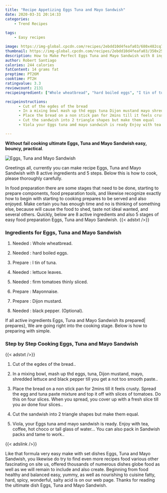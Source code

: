 ```yaml
---
title: "Recipe Appetizing Eggs Tuna and Mayo Sandwish"
date: 2020-03-31 20:14:33
categories:
    - Trend Recipes
    
tags:
    - Easy recipes

image: https://img-global.cpcdn.com/recipes/2ebdd10d4feafa03/680x482cq70/eggs-tuna-and-mayo-sandwish-recipe-main-photo.jpg
thumbnail: https://img-global.cpcdn.com/recipes/2ebdd10d4feafa03/350x250cq70/eggs-tuna-and-mayo-sandwish-recipe-main-photo.jpg
description: How to Make Perfect Eggs Tuna and Mayo Sandwish with 8 ingredients and 5 stages of easy cooking.
author: Robert Santiago
calories: 244 calories
fatContent: 14 grams fat
preptime: PT26M
cooktime: PT2H
ratingvalue: 3.3
reviewcount: 2131
recipeingredient: ["Whole wheatbread", "hard boiled eggs", "I tin of tuna", "lettuce leaves", "firm tomatoes thinly sliced", "Mayonnaise", "Dijon mustard", "black pepper Optional"]

recipeinstructions: 
      - Cut of the egdes of the bread 
      - In a mixing bowl mash up thd eggs tuna Dijon mustand mayo shredded lettuce and black pepper till you get a not too smooth paste 
      - Place the bread on a non stick pan for 2mins till it feels crusty Spread the egg and tuna paxte mixture and top it off with slices of tomatoes Do this on four slices When you spread you cover up with a fresh slice till you av done four slices 
      - Cut the sandwish into 2 triangle shapes but make them equal 
      - Viola your Eggs tuna amd mayo sandwish is ready Enjoy with tea coffee hot choco or tall glass of water You can also pack in Sandwish packs and tame to work

---
```




**Without fail cooking ultimate Eggs, Tuna and Mayo Sandwish easy, bouncy, practical**. 


![Eggs, Tuna and Mayo Sandwish](https://img-global.cpcdn.com/recipes/2ebdd10d4feafa03/680x482cq70/eggs-tuna-and-mayo-sandwish-recipe-main-photo.jpg "Eggs, Tuna and Mayo Sandwish")




Greetings all, currently you can make recipe Eggs, Tuna and Mayo Sandwish with 8 active ingredients and 5 steps. Below this is how to cook, please thoroughly carefully.

In food preparation there are some stages that need to be done, starting to prepare components, food preparation tools, and likewise recognize exactly how to begin with starting to cooking prepares to be served and also enjoyed. Make certain you has enough time and no is thinking of something else, because will cause the food to shed, taste not ideal wanted, and several others. Quickly, below are 8 active ingredients and also 5 stages of easy food preparation Eggs, Tuna and Mayo Sandwish.
{{< adstxt />}}

### Ingredients for Eggs, Tuna and Mayo Sandwish


1. Needed  : Whole wheatbread.

1. Needed  : hard boiled eggs.

1. Prepare  : I tin of tuna.

1. Needed  : lettuce leaves.

1. Needed  : firm tomatoes thinly sliced.

1. Prepare  : Mayonnaise.

1. Prepare  : Dijon mustard.

1. Needed  : black pepper. (Optional).



If all active ingredients Eggs, Tuna and Mayo Sandwish its prepared| prepares}, We are going right into the cooking stage. Below is how to preparing with simple.

### Step by Step Cooking Eggs, Tuna and Mayo Sandwish

{{< adstxt />}}


1. Cut of the egdes of the bread..



1. In a mixing bowl, mash up thd eggs, tuna, Dijon mustand, mayo, shredded lettuce and black pepper till you get a not too smooth paste..



1. Place the bread on a non stick pan for 2mins till it feels crusty. Spread the egg and tuna paxte mixture and top it off with slices of tomatoes. Do this on four slices. When you spread, you cover up with a fresh slice till you av done four slices..



1. Cut the sandwish into 2 triangle shapes but make them equal.



1. Viola, your Eggs tuna amd mayo sandwish is ready. Enjoy with tea, coffee, hot choco or tall glass of water... You can also pack in Sandwish packs and tame to work..





{{< adslink />}}

Like that formula very easy make with set dishes Eggs, Tuna and Mayo Sandwish, you likewise do try to find even more recipes food various other fascinating on site us, offered thousands of numerous dishes globe food as well as we will remain to include and also create. Beginning from food healthy and balanced easy, yummy, as well as nourishing to cuisine fatty, hard, spicy, wonderful, salty acid is on our web page. Thanks for reading the ultimate dish Eggs, Tuna and Mayo Sandwish.
